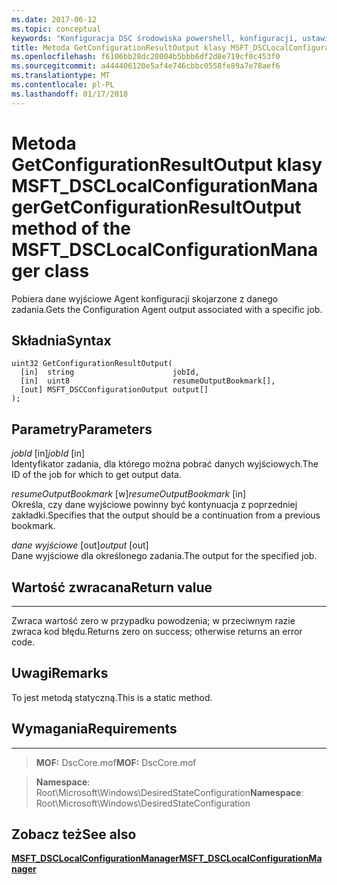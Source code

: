```yaml
---
ms.date: 2017-06-12
ms.topic: conceptual
keywords: "Konfiguracja DSC środowiska powershell, konfiguracji, ustawienia"
title: Metoda GetConfigurationResultOutput klasy MSFT_DSCLocalConfigurationManager
ms.openlocfilehash: f6106bb28dc20004b5bbb6df2d8e719cf0c453f0
ms.sourcegitcommit: a444406120e5af4e746cbbc0558fe89a7e78aef6
ms.translationtype: MT
ms.contentlocale: pl-PL
ms.lasthandoff: 01/17/2018
---
```

# <a name="getconfigurationresultoutput-method-of-the-msftdsclocalconfigurationmanager-class"></a><span data-ttu-id="dc199-103">Metoda GetConfigurationResultOutput klasy MSFT_DSCLocalConfigurationManager</span><span class="sxs-lookup"><span data-stu-id="dc199-103">GetConfigurationResultOutput method of the MSFT_DSCLocalConfigurationManager class</span></span>

<span data-ttu-id="dc199-104">Pobiera dane wyjściowe Agent konfiguracji skojarzone z danego zadania.</span><span class="sxs-lookup"><span data-stu-id="dc199-104">Gets the Configuration Agent output associated with a specific job.</span></span>

<a name="syntax"></a><span data-ttu-id="dc199-105">Składnia</span><span class="sxs-lookup"><span data-stu-id="dc199-105">Syntax</span></span>
------

```mof
uint32 GetConfigurationResultOutput(
  [in]  string                      jobId,
  [in]  uint8                       resumeOutputBookmark[],
  [out] MSFT_DSCConfigurationOutput output[]
);
```

<a name="parameters"></a><span data-ttu-id="dc199-106">Parametry</span><span class="sxs-lookup"><span data-stu-id="dc199-106">Parameters</span></span>
----------

<span data-ttu-id="dc199-107">*jobId* \[in\]</span><span class="sxs-lookup"><span data-stu-id="dc199-107">*jobId* \[in\]</span></span>  
<span data-ttu-id="dc199-108">Identyfikator zadania, dla którego można pobrać danych wyjściowych.</span><span class="sxs-lookup"><span data-stu-id="dc199-108">The ID of the job for which to get output data.</span></span>

<span data-ttu-id="dc199-109">*resumeOutputBookmark* \[w\]</span><span class="sxs-lookup"><span data-stu-id="dc199-109">*resumeOutputBookmark* \[in\]</span></span>  
<span data-ttu-id="dc199-110">Określa, czy dane wyjściowe powinny być kontynuacja z poprzedniej zakładki.</span><span class="sxs-lookup"><span data-stu-id="dc199-110">Specifies that the output should be a continuation from a previous bookmark.</span></span>

<span data-ttu-id="dc199-111">*dane wyjściowe* \[out\]</span><span class="sxs-lookup"><span data-stu-id="dc199-111">*output* \[out\]</span></span>  
<span data-ttu-id="dc199-112">Dane wyjściowe dla określonego zadania.</span><span class="sxs-lookup"><span data-stu-id="dc199-112">The output for the specified job.</span></span>

## <a name="return-value"></a><span data-ttu-id="dc199-113">Wartość zwracana</span><span class="sxs-lookup"><span data-stu-id="dc199-113">Return value</span></span>
------------

<span data-ttu-id="dc199-114">Zwraca wartość zero w przypadku powodzenia; w przeciwnym razie zwraca kod błędu.</span><span class="sxs-lookup"><span data-stu-id="dc199-114">Returns zero on success; otherwise returns an error code.</span></span>

## <a name="remarks"></a><span data-ttu-id="dc199-115">Uwagi</span><span class="sxs-lookup"><span data-stu-id="dc199-115">Remarks</span></span>

<span data-ttu-id="dc199-116">To jest metodą statyczną.</span><span class="sxs-lookup"><span data-stu-id="dc199-116">This is a static method.</span></span>

## <a name="requirements"></a><span data-ttu-id="dc199-117">Wymagania</span><span class="sxs-lookup"><span data-stu-id="dc199-117">Requirements</span></span>
------------
><span data-ttu-id="dc199-118">**MOF:** DscCore.mof</span><span class="sxs-lookup"><span data-stu-id="dc199-118">**MOF:** DscCore.mof</span></span>

><span data-ttu-id="dc199-119">**Namespace**: Root\Microsoft\Windows\DesiredStateConfiguration</span><span class="sxs-lookup"><span data-stu-id="dc199-119">**Namespace**: Root\Microsoft\Windows\DesiredStateConfiguration</span></span>


## <a name="see-also"></a><span data-ttu-id="dc199-120">Zobacz też</span><span class="sxs-lookup"><span data-stu-id="dc199-120">See also</span></span>


[<span data-ttu-id="dc199-121">**MSFT_DSCLocalConfigurationManager**</span><span class="sxs-lookup"><span data-stu-id="dc199-121">**MSFT_DSCLocalConfigurationManager**</span></span>](msft-dsclocalconfigurationmanager.md)

 

 



